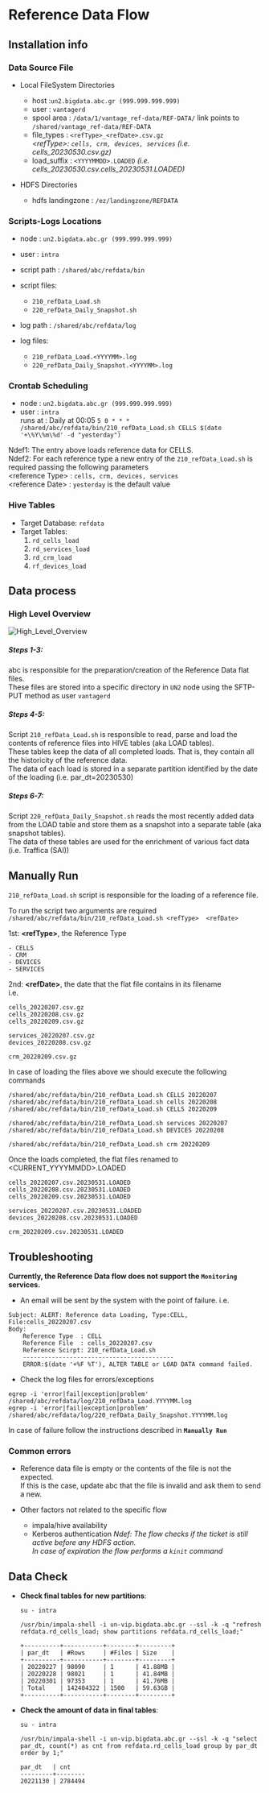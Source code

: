 # Reference Data Flow

## Installation info

### Data Source File
- Local FileSystem Directories
  - host :`un2.bigdata.abc.gr (999.999.999.999)`
  - user : `vantagerd`
  - spool area : `/data/1/vantage_ref-data/REF-DATA/` link points to `/shared/vantage_ref-data/REF-DATA`
  - file_types : `<refType>_<refDate>.csv.gz`  
*\<refType\>: `cells, crm, devices, services` (i.e. cells_20230530.csv.gz)*
  - load_suffix : `<YYYYMMDD>.LOADED` *(i.e. cells_20230530.csv.cells_20230531.LOADED)*

- HDFS Directories
	- hdfs landingzone : `/ez/landingzone/REFDATA`

### Scripts-Logs Locations
- node : `un2.bigdata.abc.gr (999.999.999.999)`
- user : `intra`
- script path : `/shared/abc/refdata/bin`
- script files: 
	- `210_refData_Load.sh`
	- `220_refData_Daily_Snapshot.sh`

- log path : `/shared/abc/refdata/log`
- log files: 
	- `210_refData_Load.<YYYYMM>.log`
	- `220_refData_Daily_Snapshot.<YYYYMM>.log`

### Crontab Scheduling
- node : `un2.bigdata.abc.gr (999.999.999.999)`
- user : `intra`  
	runs at : Daily at 00:05
	`5 0 * * * /shared/abc/refdata/bin/210_refData_Load.sh CELLS $(date '+\%Y\%m\%d' -d "yesterday")`
	
Ndef1: The entry above loads reference data for CELLS.  
Ndef2: For each reference type a new entry of the `210_refData_Load.sh` is required passing the following parameters  
	\<reference Type\> : `cells, crm, devices, services`  
	\<reference Date\> : `yesterday` is the default value  

### Hive Tables
- Target Database: `refdata`
- Target Tables: 
	1. `rd_cells_load`
	1. `rd_services_load`
	1. `rd_crm_load`
	1. `rf_devices_load`


## Data process
### High Level Overview

![High_Level_Overview](https://metis.ghi.com/obss/bigdata/abc/alarm-archiving/refdata/-/raw/main/docs/ReferenceData.High_Level_Overview.png)

##### Steps 1-3: 
abc is responsible for the preparation/creation of the Reference Data flat files.  
These files are stored into a specific directory in `UN2` node using the SFTP-PUT method as user `vantagerd`  

##### Steps 4-5:
Script `210_refData_Load.sh` is responsible to read, parse and load the contents of reference files into HIVE tables (aka LOAD tables).  
These tables keep the data of all completed loads. That is, they contain all the historicity of the reference data.  
The data of each load is stored in a separate partition identified by the date of the loading (i.e. par_dt=20230530)  

##### Steps 6-7:
Script `220_refData_Daily_Snapshot.sh` reads the most recently added data from the LOAD table and store them as a snapshot into a separate table (aka snapshot tables).  
The data of these tables are used for the enrichment of various fact data (i.e. Traffica (SAI))


## Manually Run
`210_refData_Load.sh` script is responsible for the loading of a reference file.

To run the script two arguments are required  
`/shared/abc/refdata/bin/210_refData_Load.sh <refType>  <refDate>`  

1st: **\<refType\>**, the Reference Type
```
- CELLS
- CRM
- DEVICES
- SERVICES
```

2nd: **\<refDate\>**, the date that the flat file contains in its filename  
	i.e.
```
cells_20220207.csv.gz
cells_20220208.csv.gz
cells_20220209.csv.gz

services_20220207.csv.gz
devices_20220208.csv.gz

crm_20220209.csv.gz
```

In case of loading the files above we should execute the following commands
```
/shared/abc/refdata/bin/210_refData_Load.sh CELLS 20220207
/shared/abc/refdata/bin/210_refData_Load.sh cells 20220208
/shared/abc/refdata/bin/210_refData_Load.sh CELLS 20220209

/shared/abc/refdata/bin/210_refData_Load.sh services 20220207
/shared/abc/refdata/bin/210_refData_Load.sh DEVICES 20220208

/shared/abc/refdata/bin/210_refData_Load.sh crm 20220209
```

Once the loads completed, the flat files renamed to <CURRENT_YYYYMMDD>.LOADED
```
cells_20220207.csv.20230531.LOADED
cells_20220208.csv.20230531.LOADED
cells_20220209.csv.20230531.LOADED

services_20220207.csv.20230531.LOADED
devices_20220208.csv.20230531.LOADED

crm_20220209.csv.20230531.LOADED
```

## Troubleshooting
**Currently, the Reference Data flow does not support the `Monitoring` services.**  

- An email will be sent by the system with the point of failure.
i.e.
```
Subject: ALERT: Reference data Loading, Type:CELL,  File:cells_20220207.csv
Body: 
	Reference Type  : CELL
	Reference File  : cells_20220207.csv
	Reference Scirpt: 210_refData_Load.sh
	------------------------------------------
	ERROR:$(date '+%F %T'), ALTER TABLE or LOAD DATA command failed.
```

- Check the log files for errors/exceptions  

```
egrep -i 'error|fail|exception|problem' /shared/abc/refdata/log/210_refData_Load.YYYYMM.log
egrep -i 'error|fail|exception|problem' /shared/abc/refdata/log/220_refData_Daily_Snapshot.YYYYMM.log
```

In case of failure follow the instructions described in **`Manually Run`**

### Common errors  
- Reference data file is empty or the contents of the file is not the expected.  
If this is the case, update abc that the file is invalid and ask them to send a new.  

- Other factors not related to the specific flow
	- impala/hive availability
	- Kerberos authentication
	*Ndef: The flow checks if the ticket is still active before any HDFS action.  
	In case of expiration the flow performs a `kinit` command*

## Data Check
- **Check final tables for new partitions**:
	```
	su - intra
	
	/usr/bin/impala-shell -i un-vip.bigdata.abc.gr --ssl -k -q "refresh refdata.rd_cells_load; show partitions refdata.rd_cells_load;"
	
	+----------+-----------+--------+---------+
	| par_dt   | #Rows     | #Files | Size    |
	+----------+-----------+--------+---------+
	| 20220227 | 98090     | 1      | 41.88MB |
	| 20220228 | 98021     | 1      | 41.84MB |
	| 20220301 | 97353     | 1      | 41.76MB |
	| Total    | 142404322 | 1500   | 59.63GB |
	+----------+-----------+--------+---------+
	```

- **Check the amount of data in final tables**:
	```
	su - intra
	
	/usr/bin/impala-shell -i un-vip.bigdata.abc.gr --ssl -k -q "select par_dt, count(*) as cnt from refdata.rd_cells_load group by par_dt order by 1;"
	
	par_dt   | cnt    
	---------+--------
	20221130 | 2784494
	```
	
